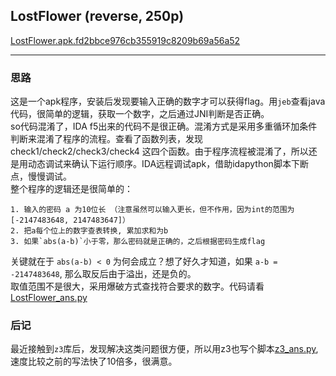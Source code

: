 ## LostFlower (reverse, 250p)

[LostFlower.apk.fd2bbce976cb355919c8209b69a56a52](./LostFlower.apk.fd2bbce976cb355919c8209b69a56a52)

---------------------------------------

### 思路
这是一个apk程序，安装后发现要输入正确的数字才可以获得flag。用`jeb`查看java代码，很简单的逻辑，获取一个数字，之后通过JNI判断是否正确。  
so代码混淆了，IDA f5出来的代码不是很正确。混淆方式是采用多重循环加条件判断来混淆了程序的流程。查看了函数列表，发现 check1/check2/check3/check4 这四个函数。由于程序流程被混淆了，所以还是用动态调试来确认下运行顺序。IDA远程调试apk，借助idapython脚本下断点，慢慢调试。  
整个程序的逻辑还是很简单的：
```
1. 输入的密码 a 为10位长 （注意虽然可以输入更长，但不作用，因为int的范围为[-2147483648, 2147483647]）
2. 把a每个位上的数字查表转换, 累加求和为b
3. 如果`abs(a-b)`小于零，那么密码就是正确的，之后根据密码生成flag
```

关键就在于 `abs(a-b) < 0` 为何会成立？想了好久才知道，如果 `a-b = -2147483648`, 那么取反后由于溢出，还是负的。  
取值范围不是很大，采用爆破方式查找符合要求的数字。代码请看[LostFlower_ans.py](./LostFlower_ans.py)

### 后记
最近接触到`z3`库后，发现解决这类问题很方便，所以用z3也写个脚本[z3_ans.py](./z3_ans.py),速度比较之前的写法快了10倍多，很满意。
